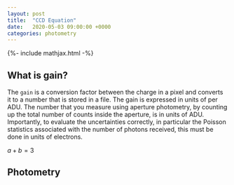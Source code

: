 ```yaml
---
layout: post
title:  "CCD Equation"
date:   2020-05-03 09:00:00 +0000
categories: photometry
---
```

{%- include mathjax.html -%}

## What is gain?

The `gain` is a conversion factor between the charge in a pixel and converts it to a number that is stored in a file.  The gain is expressed in units of  per ADU.  The number that you measure using aperture photometry, by counting up the total number of counts inside the aperture, is in units of ADU.
Importantly, to evaluate the uncertainties correctly, in particular the Poisson statistics associated with the number of photons received, this must be done in units of electrons.


$a + b = 3$

## Photometry

